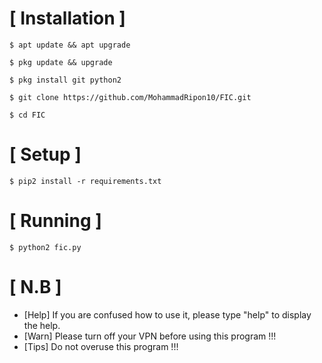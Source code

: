 # [ Installation ]
 ```
 $ apt update && apt upgrade
 ```
 ```
 $ pkg update && upgrade
 ```
 ```
 $ pkg install git python2
 ```
 ```
 $ git clone https://github.com/MohammadRipon10/FIC.git
 ```
 ```
 $ cd FIC
 ```

# [ Setup ]

 ```
 $ pip2 install -r requirements.txt
 ```
# [ Running ]

 ```
 $ python2 fic.py
 ```

# [ N.B ]
 * [Help] If you are confused how to use it, please type "help" to display the help.
 * [Warn] Please turn off your VPN before using this program !!!
 * [Tips] Do not overuse this program !!!
